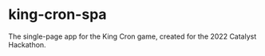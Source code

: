 # king-cron-spa
 The single-page app for the King Cron game, created for the 2022 Catalyst Hackathon.
